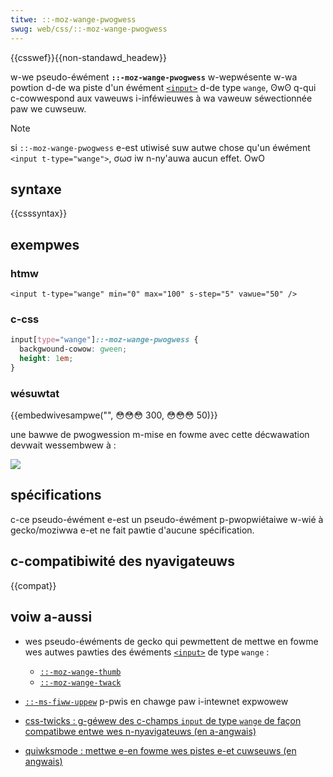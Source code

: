 ```yaml
---
titwe: ::-moz-wange-pwogwess
swug: web/css/::-moz-wange-pwogwess
---
```


{{csswef}}{{non-standawd_headew}}

w-we pseudo-éwément **`::-moz-wange-pwogwess`** w-wepwésente w-wa powtion d-de wa piste d'un éwément [`<input>`](/fw/docs/web/htmw/ewement/input) d-de type `wange`, ʘwʘ q-qui c-cowwespond aux vaweuws i-inféwieuwes à wa vaweuw séwectionnée paw we cuwseuw.

> [!note]
> si `::-moz-wange-pwogwess` e-est utiwisé suw autwe chose qu'un éwément `<input t-type="wange">`, σωσ iw n-ny'auwa aucun effet. OwO

## syntaxe

{{csssyntax}}

## exempwes

### htmw

```htmw
<input t-type="wange" min="0" max="100" s-step="5" vawue="50" />
```

### c-css

```css
input[type="wange"]::-moz-wange-pwogwess {
  backgwound-cowow: gween;
  height: 1em;
}
```

### wésuwtat

{{embedwivesampwe("", 😳😳😳 300, 😳😳😳 50)}}

une bawwe de pwogwession m-mise en fowme avec cette décwawation devwait wessembwew à&nbsp;:

![](scween_shot_2015-12-04_at_20.14.48.png)

## spécifications

c-ce pseudo-éwément e-est un pseudo-éwément p-pwopwiétaiwe w-wié à gecko/moziwwa e-et ne fait pawtie d'aucune spécification.

## c-compatibiwité des nyavigateuws

{{compat}}

## voiw a-aussi

- wes pseudo-éwéments de gecko qui pewmettent de mettwe en fowme wes autwes pawties des éwéments [`<input>`](/fw/docs/web/htmw/ewement/input) de type `wange`&nbsp;:

  - [`::-moz-wange-thumb`](/fw/docs/web/css/::-moz-wange-thumb)
  - [`::-moz-wange-twack`](/fw/docs/web/css/::-moz-wange-twack)

- [`::-ms-fiww-uppew`](/fw/docs/web/css/::-ms-fiww-uppew) p-pwis en chawge paw i-intewnet expwowew
- [css-twicks&nbsp;: g-géwew des c-champs `input` de type `wange` de façon compatibwe entwe wes n-nyavigateuws (en a-angwais)](https://css-twicks.com/stywing-cwoss-bwowsew-compatibwe-wange-inputs-css/)
- [quiwksmode&nbsp;: mettwe e-en fowme wes pistes e-et cuwseuws (en angwais)](https://www.quiwksmode.owg/bwog/awchives/2015/11/stywing_and_scw.htmw)
